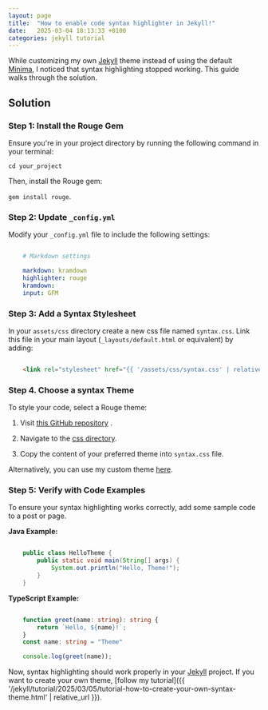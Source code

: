 ```yaml
---
layout: page
title:  "How to enable code syntax highlighter in Jekyll!"
date:   2025-03-04 18:13:33 +0100
categories: jekyll tutorial
---
```


While customizing my own [Jekyll](https://jekyllrb.com/) theme instead of using the default [Minima](https://github.com/jekyll/minima), I noticed that syntax highlighting stopped working. This guide walks through the solution.

## Solution

### **Step 1: Install the Rouge Gem**

Ensure you're in your project directory by running the following command in your terminal:

`cd your_project`

Then, install the Rouge gem:

`gem install rouge`.



### **Step 2: Update** `_config.yml`

Modify your `_config.yml` file to include the following settings:

```yaml

    # Markdown settings

    markdown: kramdown
    highlighter: rouge
    kramdown:
    input: GFM

```

### **Step 3: Add a Syntax Stylesheet**

In your `assets/css` directory create a new css file named `syntax.css`. Link this file in your main layout (`_layouts/default.html` or equivalent) by adding:

```html

    <link rel="stylesheet" href="{{ '/assets/css/syntax.css' | relative_url }}">

```

### **Step 4. Choose a syntax Theme**

To style your code, select a Rouge theme:

1. Visit [this GitHub repository](https://github.com/brazacz/rouge-themes/tree/main) .

2. Navigate to the [css directory](https://github.com/brazacz/rouge-themes/tree/main/css).

3. Copy the content of your preferred theme into `syntax.css` file.

Alternatively, you can use my custom theme [here](https://github.com/low-perry/my-jekyll-syntax-highlighter-theme).

### **Step 5: Verify with Code Examples**

To ensure your syntax highlighting works correctly, add some sample code to a post or page.

**Java Example:**

```java

    public class HelloTheme {
        public static void main(String[] args) {
            System.out.println("Hello, Theme!");
        }
    }

```

**TypeScript Example:**

```typescript

    function greet(name: string): string {
        return `Hello, ${name}!`;
    }
    const name: string = "Theme"

    console.log(greet(name));

```

Now, syntax highlighting should work properly in your [Jekyll](https://jekyllrb.com/) project.
If you want to create your own theme, [follow my tutorial]({{ '/jekyll/tutorial/2025/03/05/tutorial-how-to-create-your-own-syntax-theme.html' | relative_url }}).
